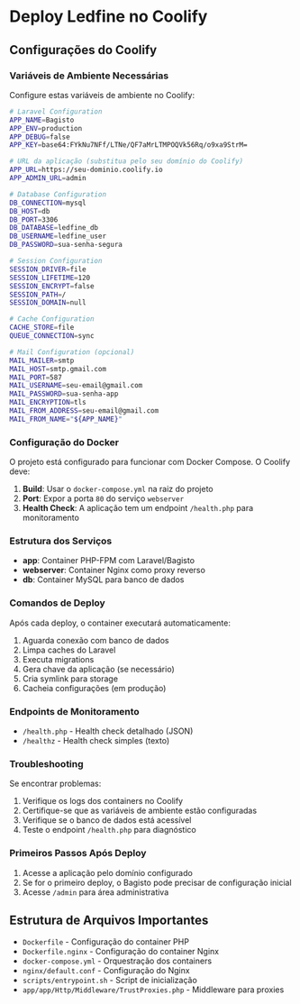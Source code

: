 # Deploy Ledfine no Coolify

## Configurações do Coolify

### Variáveis de Ambiente Necessárias

Configure estas variáveis de ambiente no Coolify:

```bash
# Laravel Configuration
APP_NAME=Bagisto
APP_ENV=production
APP_DEBUG=false
APP_KEY=base64:FYkNu7NFf/LTNe/QF7aMrLTMPOQVk56Rq/o9xa9StrM=

# URL da aplicação (substitua pelo seu domínio do Coolify)
APP_URL=https://seu-dominio.coolify.io
APP_ADMIN_URL=admin

# Database Configuration
DB_CONNECTION=mysql
DB_HOST=db
DB_PORT=3306
DB_DATABASE=ledfine_db
DB_USERNAME=ledfine_user
DB_PASSWORD=sua-senha-segura

# Session Configuration
SESSION_DRIVER=file
SESSION_LIFETIME=120
SESSION_ENCRYPT=false
SESSION_PATH=/
SESSION_DOMAIN=null

# Cache Configuration
CACHE_STORE=file
QUEUE_CONNECTION=sync

# Mail Configuration (opcional)
MAIL_MAILER=smtp
MAIL_HOST=smtp.gmail.com
MAIL_PORT=587
MAIL_USERNAME=seu-email@gmail.com
MAIL_PASSWORD=sua-senha-app
MAIL_ENCRYPTION=tls
MAIL_FROM_ADDRESS=seu-email@gmail.com
MAIL_FROM_NAME="${APP_NAME}"
```

### Configuração do Docker

O projeto está configurado para funcionar com Docker Compose. O Coolify deve:

1. **Build**: Usar o `docker-compose.yml` na raiz do projeto
2. **Port**: Expor a porta `80` do serviço `webserver`
3. **Health Check**: A aplicação tem um endpoint `/health.php` para monitoramento

### Estrutura dos Serviços

- **app**: Container PHP-FPM com Laravel/Bagisto
- **webserver**: Container Nginx como proxy reverso
- **db**: Container MySQL para banco de dados

### Comandos de Deploy

Após cada deploy, o container executará automaticamente:

1. Aguarda conexão com banco de dados
2. Limpa caches do Laravel
3. Executa migrations
4. Gera chave da aplicação (se necessário)
5. Cria symlink para storage
6. Cacheia configurações (em produção)

### Endpoints de Monitoramento

- `/health.php` - Health check detalhado (JSON)
- `/healthz` - Health check simples (texto)

### Troubleshooting

Se encontrar problemas:

1. Verifique os logs dos containers no Coolify
2. Certifique-se que as variáveis de ambiente estão configuradas
3. Verifique se o banco de dados está acessível
4. Teste o endpoint `/health.php` para diagnóstico

### Primeiros Passos Após Deploy

1. Acesse a aplicação pelo domínio configurado
2. Se for o primeiro deploy, o Bagisto pode precisar de configuração inicial
3. Acesse `/admin` para área administrativa

## Estrutura de Arquivos Importantes

- `Dockerfile` - Configuração do container PHP
- `Dockerfile.nginx` - Configuração do container Nginx  
- `docker-compose.yml` - Orquestração dos containers
- `nginx/default.conf` - Configuração do Nginx
- `scripts/entrypoint.sh` - Script de inicialização
- `app/app/Http/Middleware/TrustProxies.php` - Middleware para proxies
